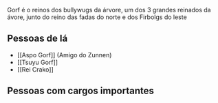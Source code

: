 Gorf é o reinos dos bullywugs da árvore, um dos 3 grandes reinados da ávore, junto do reino das fadas do norte e dos Firbolgs do leste


## Pessoas de lá
- [[Aspo Gorf]] (Amigo do Zunnen)
- [[Tsuyu Gorf]]
- [[Rei Crako]]

## Pessoas com cargos importantes